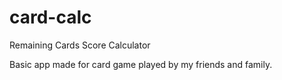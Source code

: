 # card-calc
Remaining Cards Score Calculator

Basic app made for card game played by my friends and family.
